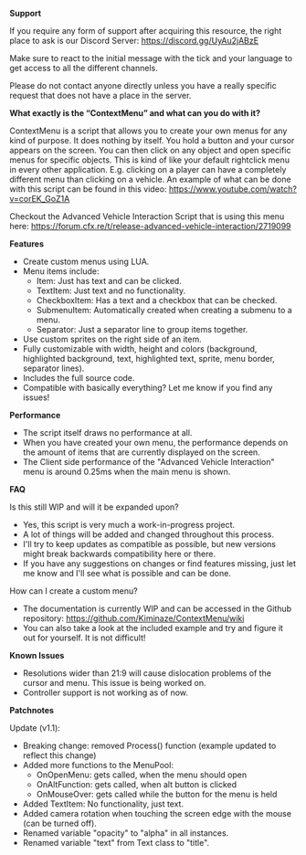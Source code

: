 
**Support**

If you require any form of support after acquiring this resource, the right place to ask is our 
Discord Server: https://discord.gg/UyAu2jABzE

Make sure to react to the initial message with the tick and your language to get access to all 
the different channels.

Please do not contact anyone directly unless you have a really specific request that does not 
have a place in the server.


**What exactly is the “ContextMenu” and what can you do with it?**

ContextMenu is a script that allows you to create your own menus for any kind of purpose. It does 
nothing by itself.
You hold a button and your cursor appears on the screen. You can then click on any object and 
open specific menus for specific objects. This is kind of like your default rightclick menu in 
every other application.
E.g. clicking on a player can have a completely different menu than clicking on a vehicle.
An example of what can be done with this script can be found in this video:
https://www.youtube.com/watch?v=corEK_GoZ1A

Checkout the Advanced Vehicle Interaction Script that is using this menu here:
https://forum.cfx.re/t/release-advanced-vehicle-interaction/2719099


**Features**

- Create custom menus using LUA.
- Menu items include:
  - Item: Just has text and can be clicked.
  - TextItem: Just text and no functionality.
  - CheckboxItem: Has a text and a checkbox that can be checked.
  - SubmenuItem: Automatically created when creating a submenu to a menu.
  - Separator: Just a separator line to group items together.
- Use custom sprites on the right side of an item.
- Fully customizable with width, height and colors (background, highlighted background, text, 
  highlighted text, sprite, menu border, separator lines).
- Includes the full source code.
- Compatible with basically everything? Let me know if you find any issues!


**Performance**

- The script itself draws no performance at all.
- When you have created your own menu, the performance depends on the amount of items that are 
  currently displayed on the screen.
- The Client side performance of the "Advanced Vehicle Interaction" menu is around 0.25ms when 
  the main menu is shown.


**FAQ**

Is this still WIP and will it be expanded upon?

- Yes, this script is very much a work-in-progress project.
- A lot of things will be added and changed throughout this process.
- I'll try to keep updates as compatible as possible, but new versions might break backwards 
  compatibility here or there.
- If you have any suggestions on changes or find features missing, just let me know and I'll see 
  what is possible and can be done.


How can I create a custom menu?

- The documentation is currently WIP and can be accessed in the Github repository:
  https://github.com/Kiminaze/ContextMenu/wiki
- You can also take a look at the included example and try and figure it out for yourself. It is 
  not difficult!


**Known Issues**

- Resolutions wider than 21:9 will cause dislocation problems of the cursor and menu. This issue 
  is being worked on.
- Controller support is not working as of now.


**Patchnotes**

Update (v1.1):

- Breaking change: removed Process() function (example updated to reflect this change)
- Added more functions to the MenuPool:
  - OnOpenMenu: gets called, when the menu should open
  - OnAltFunction: gets called, when alt button is clicked
  - OnMouseOver: gets called while the button for the menu is held
- Added TextItem: No functionality, just text.
- Added camera rotation when touching the screen edge with the mouse (can be turned off).
- Renamed variable "opacity" to "alpha" in all instances.
- Renamed variable "text" from Text class to "title".
